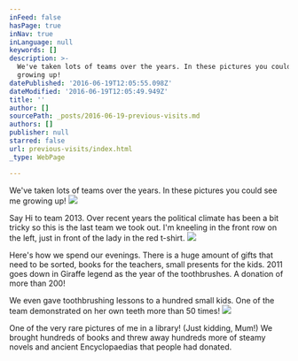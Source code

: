 ```yaml
---
inFeed: false
hasPage: true
inNav: true
inLanguage: null
keywords: []
description: >-
  We've taken lots of teams over the years. In these pictures you could see me
  growing up! 
datePublished: '2016-06-19T12:05:55.098Z'
dateModified: '2016-06-19T12:05:49.949Z'
title: ''
author: []
sourcePath: _posts/2016-06-19-previous-visits.md
authors: []
publisher: null
starred: false
url: previous-visits/index.html
_type: WebPage

---
```

We've taken lots of teams over the years. In these pictures you could see me growing up! ![](https://the-grid-user-content.s3-us-west-2.amazonaws.com/970a7ee2-7ab8-4a73-8144-865025cea4cb.jpg)

Say Hi to team 2013\. Over recent years the political climate has been a bit tricky so this is the last team we took out. I'm kneeling in the front row on the left, just in front of the lady in the red t-shirt.
![](https://the-grid-user-content.s3-us-west-2.amazonaws.com/bd8db2de-ebeb-4759-9513-471f42bd50fe.jpg)

Here's how we spend our evenings. There is a huge amount of gifts that need to be sorted, books for the teachers, small presents for the kids. 2011 goes down in Giraffe legend as the year of the toothbrushes. A donation of more than 200!

We even gave toothbrushing lessons to a hundred small kids. One of the team demonstrated on her own teeth more than 50 times!
![](https://the-grid-user-content.s3-us-west-2.amazonaws.com/30d125aa-ad01-44c4-887f-323603bc3a21.png)

One of the very rare pictures of me in a library! (Just kidding, Mum!) We brought hundreds of books and threw away hundreds more of steamy novels and ancient Encyclopaedias that people had donated.